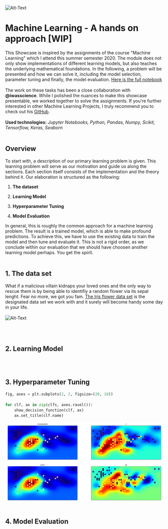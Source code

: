 ![Alt-Text](https://image.freepik.com/free-vector/technology-face-circuit-diagram-background_1017-18300.jpg)

# Machine Learning - A hands on approach  [WIP]

This Showcase is inspired by the assignments of the course "Machine Learning" which I attend this summer semester 2020. The module does not only show implementations of different learning models, but also teaches the underlying mathematical foundations. In the following, a problem will be presented and how we can solve it, including the model selection, parameter tuning and finally, the model evaluation. [Here is the full notebook](google.de)
<br><br/>
The work on these tasks has been a close collaboration with **@iwasscience**. While I polished the nuances to make this showcase presentable, we worked together to solve the assignments. If you're further interested in other Machine Learning Projects, I truly recommend you to check out his [GitHub](https://github.com/iwasscience).  
<br>
**Used technologies:** *Jupyter Notebooks, Python, Pandas, Numpy, Scikit, Tensorflow, Keras, Seaborn*
<br><br/>

## Overview
To start with, a description of our primary learning problem is given. This learning problem will serve as our motivation and guide us along the sections. Each section itself consists of the implementation and the theory behind it. Our elaboration is structured as the following: 
<br>

1. **The dataset**

2. **Learning Model**

3. **Hyperparameter Tuning**

4. **Model Evaluation**

In general, this is roughly the common approach for a machine learning problem. The result is a trained model, which is able to make profound predictions. To achieve this, we have to use the existing data to train the model and then tune and evaluate it. This is not a rigid order, as we conclude within our evaluation that we should have choosen another learning model perhaps. You get the spirit.
<br><br/>

## 1. The data set

What if a malicious villain kidnaps your loved ones and the only way to rescue them is by being able to identifiy a random flower via its sepal lenght. Fear no more, we got you fam. [The Iris flower data set](https://en.wikipedia.org/wiki/Iris_flower_data_set) is the designated data set we work with and it surely will become handy some day in your life. 
<br><br/>
![Alt-Text](https://www.spataru.at/images/blog/iris-dataset-svm/iris_types.jpg)


<br><br/>

## 2. Learning Model





<br><br/>

## 3. Hyperparameter Tuning


```python
fig, axes = plt.subplots(2, 2, figsize=(20, 10))

for clf, ax in zip(clfs, axes.ravel()):
    show_decision_function(clf, ax)
    ax.set_title(clf.name)

```

![Alt-Text](https://github.com/Ben-Ed/Machine_Learning_SS20/blob/master/Unbenannt.png)
<br><br/>

## 4. Model Evaluation

